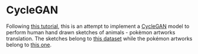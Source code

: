 # CycleGAN

Following [this tutorial](https://machinelearningmastery.com/how-to-develop-cyclegan-models-from-scratch-with-keras/), this is an attempt to implement a [CycleGAN]( https://arxiv.org/pdf/1703.10593.pdf) model to perform human hand drawn sketches of animals - pokèmon artworks translation. 
The sketches belong to [this dataset](http://cybertron.cg.tu-berlin.de/eitz/projects/classifysketch/) while the pokémon artworks belong to [this one](https://www.kaggle.com/abcsds/pokemon).
